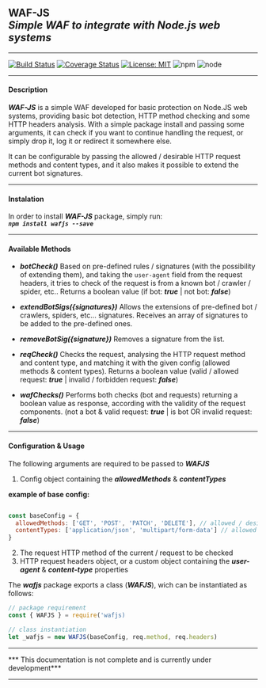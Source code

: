 ## WAF-JS <br> *Simple WAF to integrate with Node.js web systems* 
---

[![Build Status](https://travis-ci.org/undertuga/WAF-JS.svg?branch=master)](https://travis-ci.org/undertuga/WAF-JS)
[![Coverage Status](https://coveralls.io/repos/github/undertuga/WAF-JS/badge.svg?branch=master)](https://coveralls.io/github/undertuga/WAF-JS?branch=master)
[![License: MIT](https://img.shields.io/badge/License-MIT-yellow.svg)](https://github.com/undertuga/WAF-JS/blob/master/LICENSE)
![npm](https://img.shields.io/npm/v/wafjs)
![node](https://img.shields.io/node/v/wafjs)

---

#### Description

***WAF-JS*** is a simple WAF developed for basic protection on Node.JS web systems, providing basic bot detection, HTTP method checking and some HTTP headers analysis.
With a simple package install and passing some arguments, it can check if you want to continue handling the request, or simply drop it, log it or redirect it somewhere else.

It can be configurable by passing the allowed / desirable HTTP request methods and content types, and it also makes it possible to extend the current bot signatures.

---

#### Instalation
In order to install ***WAF-JS*** package, simply run: <br>
***``npm install wafjs --save``***

---

#### Available Methods
- ***botCheck()***
Based on pre-defined rules / signatures (with the possibility of extending them), and taking the ``user-agent`` field from the request headers, it tries to check of the request is from a known bot / crawler / spider, etc.. Returns a boolean value (if bot: ***true*** | not bot: ***false***)

- ***extendBotSigs({signatures})*** 
Allows the extensions of pre-defined bot / crawlers, spiders, etc... signatures. Receives an array of signatures to be added to the pre-defined ones.

- ***removeBotSig({signature})***
Removes a signature from the list.

- ***reqCheck()***
Checks the request, analysing the HTTP request method and content type, and matching it with the given config (allowed methods & content types).
Returns a boolean value (valid / allowed request: ***true*** | invalid / forbidden request: ***false***)

- ***wafChecks()***
Performs both checks (bot and requests) returning a boolean value as response, according with the validity of the request components.
(not a bot & valid request: ***true*** | is bot OR invalid request: ***false***)

---

#### Configuration & Usage
The following arguments are required to be passed to  ***WAFJS***
1. Config object containing the ***allowedMethods*** & ***contentTypes***

**example of base config:** 
```javascript

const baseConfig = {
  allowedMethods: ['GET', 'POST', 'PATCH', 'DELETE'], // allowed / desired HTTP methods
  contentTypes: ['application/json', 'multipart/form-data'] // allowed / desired content-types
}

```

2. The request HTTP method of the current / request to be checked
3. HTTP request headers object, or a custom object containing the ***user-agent*** & ***content-type*** properties 

The ***wafjs*** package exports a class (***WAFJS***), wich can be instantiated as follows:
```javascript
// package requirement
const { WAFJS } = require('wafjs) 

// class instantiation
let _wafjs = new WAFJS(baseConfig, req.method, req.headers)

````

---

*** This documentation is not complete and is currently under development***

---